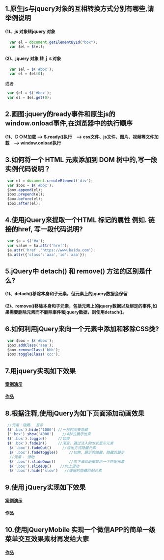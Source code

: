 ## 1.原生js与jquery对象的互相转换方式分别有哪些,请举例说明

#### (1)、js 对象转jquery 对象
~~~ js
  var el = document.getElementById("box");
  var $el = $(el);
~~~
#### (2)、jquery 对象 转ｊｓ对象
~~~ js
  var $el = $('#box');
  var el = $el[0];
~~~
或者
~~~ js
 var $el = $('#box');
 var el = $el.get(0);
~~~

## 2.画图:jquery的ready事件和原生js的window.onload事件,在浏览器中的执行顺序
#### (1)、ＤＯＭ加载 --> $.ready()执行　--> css文件、js文件、图片、视频等文件加载　--> window.onload执行

## 3.如何将一个 HTML 元素添加到 DOM 树中的,写一段实例代码说明？
~~~ js
 var el = document.createElement('div');
 var $box = $('#box');
 $box.append(el);
 $box.prepend(el);
 $box.before(el);
 $box.after(el);
~~~

## 4.使用jQuery来提取一个HTML 标记的属性 例如. 链接的href, 写一段代码说明?
~~~ js
 var $a = $('#a');
 var value = $a.attr('href');
 $a.attr('href','https://www.baidu.com');
 $a.attr({'class':'aaa','id':'aaa'});
~~~

## 5.jQuery中 detach() 和 remove() 方法的区别是什么?
#### (1)、detach()移除本身和子元素，但元素上的jquery数据会保留
#### (2)、remove()移除本身和子元素，包括元素上的jquery数据以及绑定的事件,如果需要删除元素而不删除事件和jquery数据，则使用detach()。

## 6.如何利用jQuery来向一个元素中添加和移除CSS类?
~~~ js
 var $box = $('#box');
 $box.addClass('aaa');
 $box.removeClass('bbb');
 $box.toggleClass('ccc');
~~~

## 7.用jquery实现如下效果
#### [案例演示](http://book.jirengu.com/jirengu-inc/jrg-fe7/%E4%BD%9C%E4%B8%9A%E5%AE%89%E6%8E%92/jscode/JS8-jqery%E8%AF%AD%E6%B3%95/8-1.html)
#### [作品](./nav.html)

## 8.根据注释,使用jQuery为如下页面添加动画效果
~~~ js
 //元素：隐藏、 显示
 $('.box').hide('1000') //一秒时间去隐藏
 ('.box').show('4000')    //4秒去展示出来
 $('.box').toggle()     //切换
 $('.box').fadeIn()     //渐变，通过淡入的方式显示元素
  $('.box').fadeOut()     //淡出方式隐藏元素
  $('.box').fadeToggle()     //切换，展示的隐藏，隐藏的展示
  //元素： 滑动
  $('.box').slideDown()      //向下滑动动画显示一个匹配元素
  $('.box').slideUp()    //向上滑动
  $('.box').hide('slow')   //缓慢的隐藏匹配元素
~~~
## 9.使用 jQuery实现如下效果
#### [案例演示](http://demo.jb51.net/js/2014/jquery-tccdl-wsxqpzc/)
#### [作品](./header.html)

## 10.使用jQueryMobile 实现一个微信APP的简单一级菜单交互效果素材再发给大家
#### [作品](./wechat.html)
